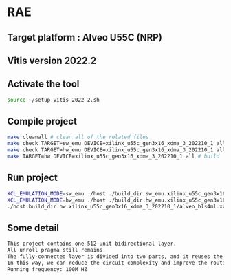 # RAE
## Target platform : Alveo U55C (NRP)
## Vitis version 2022.2
## Activate the tool 
```bash
source ~/setup_vitis_2022_2.sh 
```
## Compile project
```bash
make cleanall # clean all of the related files
make check TARGET=sw_emu DEVICE=xilinx_u55c_gen3x16_xdma_3_202210_1 all  # software emulation
make check TARGET=hw_emu DEVICE=xilinx_u55c_gen3x16_xdma_3_202210_1 all  # hardware emulation
make TARGET=hw DEVICE=xilinx_u55c_gen3x16_xdma_3_202210_1 all # build
```
## Run project
```bash
XCL_EMULATION_MODE=sw_emu ./host ./build_dir.sw_emu.xilinx_u55c_gen3x16_xdma_3_202210_1/alveo_hls4ml.xclbin  # software emulation
XCL_EMULATION_MODE=hw_emu ./host ./build_dir.hw_emu.xilinx_u55c_gen3x16_xdma_3_202210_1/alveo_hls4ml.xclbin  # hardware emulation
./host build_dir.hw.xilinx_u55c_gen3x16_xdma_3_202210_1/alveo_hls4ml.xclbin  # run on U50
```
## Some detail
```bash
This project contains one 512-unit bidirectional layer.
All unroll pragma still remains.
The fully-connected layer is divided into two parts, and it reuses the hardware.
In this way, we can reduce the circuit complexity and improve the routing congestion problem.
Running frequency: 100M HZ
```
